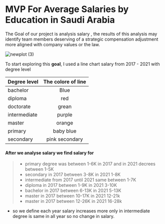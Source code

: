 # MVP For Average Salaries by Education in Saudi Arabia 

The Goal of our project is analysis salary , the results of this analysis may identify team members deserving of a strategic compensation adjustment more aligned with company values ​​or the law.

![newplot (3)](https://user-images.githubusercontent.com/93244403/142221497-099c26e3-882d-42e3-91c7-913eb10e4b46.png)



To start exploring this **goal**, I used a line chart  salary from 2017 - 2021 with degree level

 


|Degree level |The colore of line |
|:------------|:-----------------:|
|bachelor     |Blue               |
|diploma      |red                |
|doctorate    |grean              |
|intermediate |purple             |
|master       |orange
|primary      |baby blue 
|secondary    |pink secondary 

#### After we analyse salary we find salary for
>- primary degree was between 1-6K in 2017 and in 2021 decrees between 1-5K  
>- secondary in 2017 between 3-8K in 2021 1-8K
>- intermediate from 2017 until 2021 same between 1-7K 
>- diploma in 2017 between 1-9K in 2021 3-10K
>- bachelor in 2017 between 6-13K in 2021 5-13K
>- master in 2017 between 10-17K in 2021 12-21k
>- master in 2017 between 12-26K in 2021 16-28k


- so we define each year salary increases more only in 
 intermediate degree is same in all year so no change in salary.
